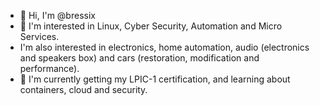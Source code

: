 - 👋 Hi, I'm @bressix
- 👀 I'm interested in Linux, Cyber Security, Automation and Micro Services.
- I'm also interested in electronics, home automation, audio (electronics and speakers box) and cars (restoration, modification and performance).
- 🌱 I'm currently getting my LPIC-1 certification, and learning about containers, cloud and security.

<!---
bressix/bressix is a ✨ special ✨ repository because its `README.md` (this file) appears on your GitHub profile.
You can click the Preview link to take a look at your changes.
--->
